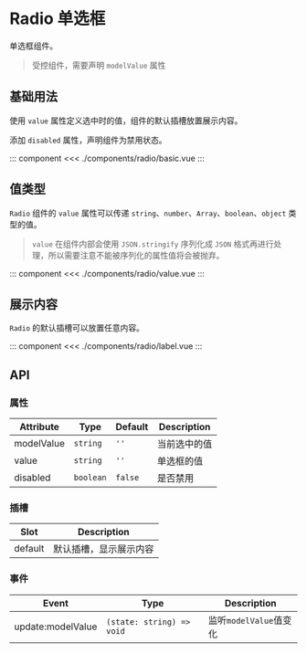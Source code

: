 # Radio 单选框

单选框组件。

> 受控组件，需要声明 `modelValue` 属性

## 基础用法

使用 `value` 属性定义选中时的值，组件的默认插槽放置展示内容。

添加 `disabled` 属性，声明组件为禁用状态。

::: component <RadioBasic/>
<<< ./components/radio/basic.vue
:::

## 值类型

`Radio` 组件的 `value` 属性可以传递 `string`、`number`、`Array`、`boolean`、`object` 类型的值。

> `value` 在组件内部会使用 `JSON.stringify` 序列化成 `JSON` 格式再进行处理，所以需要注意不能被序列化的属性值将会被抛弃。

::: component <RadioValue/>
<<< ./components/radio/value.vue
:::

## 展示内容

`Radio` 的默认插槽可以放置任意内容。

::: component <RadioLabel/>
<<< ./components/radio/label.vue
:::

## API

### 属性

| Attribute   | Type      | Default | Description |
|-------------|-----------|---------|-------------|
| modelValue  | `string`  | `''`    | 当前选中的值  |
| value       | `string`  | `''`    | 单选框的值    |
| disabled    | `boolean` | `false` | 是否禁用      |

### 插槽

| Slot    | Description        |
|---------|--------------------|
| default | 默认插槽，显示展示内容 |

### 事件

| Event             | Type                      | Description           |
|-------------------|---------------------------|-----------------------|
| update:modelValue | `(state: string) => void` | 监听`modelValue`值变化  |
